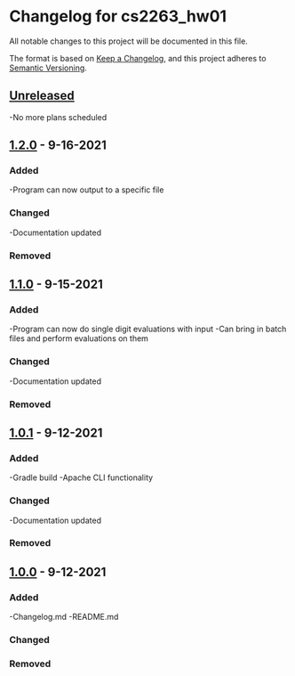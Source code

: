 # Changelog for cs2263_hw01
All notable changes to this project will be documented in this file.

The format is based on [Keep a Changelog](https://keepachangelog.com/en/1.0.0/),
and this project adheres to [Semantic Versioning](https://semver.org/spec/v2.0.0.html).



## [Unreleased]
-No more plans scheduled



## [1.2.0] - 9-16-2021
### Added
-Program can now output to a specific file


### Changed
-Documentation updated


### Removed



## [1.1.0] - 9-15-2021
### Added
-Program can now do single digit evaluations with input
 -Can bring in batch files and perform evaluations on them


### Changed
-Documentation updated


### Removed



## [1.0.1] - 9-12-2021
### Added
-Gradle build
-Apache CLI functionality


### Changed
-Documentation updated


### Removed



## [1.0.0] - 9-12-2021
### Added
-Changelog.md
-README.md


### Changed


### Removed




[Unreleased]: https://github.com/Zeremer/cs2263_hw01.git...Head
[1.2.0]: https://github.com/Zeremer/cs2263_hw01.git...v1.2.0
[1.1.0]: https://github.com/Zeremer/cs2263_hw01.git...v1.1.0
[1.0.1]: https://github.com/Zeremer/cs2263_hw01.git...v1.0.1
[1.0.0]: https://github.com/Zeremer/cs2263_hw01.git...v1.0.0
